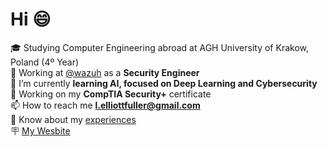 # Hi 😄
:mortar_board: Studying Computer Engineering abroad at AGH University of Krakow, Poland (4º Year)<br>
🏢 Working at [@wazuh](https://github.com/wazuh) as a **Security Engineer**<br>
:seedling: I’m currently **learning AI, focused on Deep Learning and Cybersecurity**<br>
🔐 Working on my **CompTIA Security+** certificate<br>
📫 How to reach me **l.elliottfuller@gmail.com**<br>
📄 Know about my [experiences](https://drive.google.com/file/d/1caVXJYQ3_t9--PjS6q5ldWmVUnLG_A6m/view?usp=sharing)<br>
🪧 [My Wesbite](https://leonfullxr.github.io/MyWebsite/)<br>
